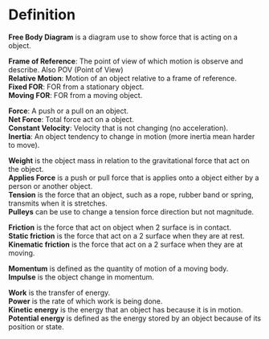 # Definition

**Free Body Diagram** is a diagram use to show force that is acting on a object.

**Frame of Reference**: The point of view of which motion is observe and describe. Also POV (Point of View)<br>
**Relative Motion**: Motion of an object relative to a frame of reference.<br>
**Fixed FOR**: FOR from a stationary object.<br>
**Moving FOR**: FOR from a moving object.<br>

**Force**: A push or a pull on an object.<br>
**Net Force**: Total force act on a object.<br>
**Constant Velocity**: Velocity that is not changing (no acceleration).<br>
**Inertia**: An object tendency to change in motion (more inertia mean harder to move).<br>

**Weight** is the object mass in relation to the gravitational force that act on the object.<br>
**Applies Force** is a push or pull force that is applies onto a object either by a person or another object.<br>
**Tension** is the force that an object, such as a rope, rubber band or spring, transmits when it is stretches.<br>
**Pulleys** can be use to change a tension force direction but not magnitude.<br>

**Friction** is the force that act on object when 2 surface is in contact.<br>
**Static friction** is the force that act on a 2 surface when they are at rest.<br>
**Kinematic friction** is the force that act on a 2 surface when they are at moving.<br>

**Momentum** is defined as the quantity of motion of a moving body.<br>
**Impulse** is the object change in momentum.<br>

**Work** is the transfer of energy.<br>
**Power** is the rate of which work is being done.<br>
**Kinetic energy** is the energy that an object has because it is in motion.<br>
**Potential energy** is defined as the energy stored by an object because of its position or state.<br>

